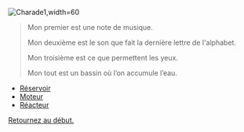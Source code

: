 ![Charade1,width=60](https://assets.rte-france.com/prod/public/styles/item_image/public/2020-07/Ouvrage%20RTE_albertville%20-%20vignette.png)

> Mon premier est une note de musique.
> 
> Mon deuxième est le son que fait la dernière lettre de l'alphabet.
> 
> Mon troisième est ce que permettent les yeux.
> 
> Mon tout est un bassin où l’on accumule l’eau. 


- [Réservoir](./Reservoir)
- [Moteur](./Moteur)
- [Réacteur](./Reacteur)

[Retournez au début.](https://github.com/DevinRte/Enigme/tree/main)
